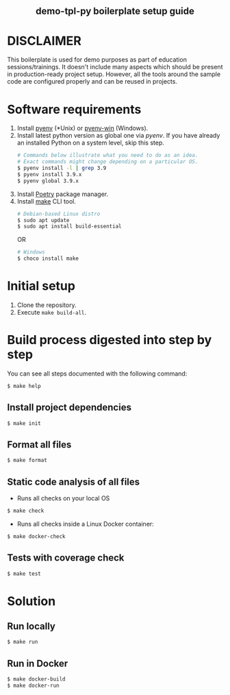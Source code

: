 <h2 align="center">demo-tpl-py boilerplate setup guide</h2>

# DISCLAIMER
This boilerplate is used for demo purposes as part of education sessions/trainings. It doesn't include many aspects which should be present in production-ready project setup. However, all the tools around the sample code are configured properly and can be reused in projects.
# Software requirements
1. Install [pyenv](https://github.com/pyenv/pyenv) (*Unix) or [pyenv-win](https://github.com/pyenv-win/pyenv-win) (Windows).
2. Install latest python version as global one via _pyenv_. If you have already an installed Python on a system level, skip this step.
   ```bash
   # Commands below illustrate what you need to do as an idea.
   # Exact commands might change depending on a particular OS.
   $ pyenv install -l | grep 3.9
   $ pyenv install 3.9.x
   $ pyenv global 3.9.x
   ```
3. Install [Poetry](https://python-poetry.org/docs/) package manager.
4. Install [make](https://www.gnu.org/software/make/) CLI tool.
   ```bash
   # Debian-based Linux distro
   $ sudo apt update
   $ sudo apt install build-essential
   ```
   OR
   ```powershell
   # Windows
   $ choco install make
   ```
# Initial setup
1. Clone the repository.
2. Execute ```make build-all```.
# Build process digested into step by step
You can see all steps documented with the following command:
```bash
$ make help
```
## Install project dependencies
```bash
$ make init
```
## Format all files
```bash
$ make format
```
## Static code analysis of all files
* Runs all checks on your local OS
```bash
$ make check
```
* Runs all checks inside a Linux Docker container:
```bash
$ make docker-check
```
## Tests with coverage check
```bash
$ make test
```
# Solution
## Run locally
```bash
$ make run
```
## Run in Docker
```bash
$ make docker-build
$ make docker-run
```
